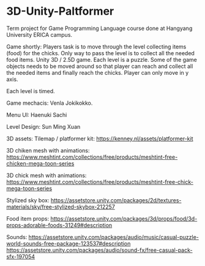# 3D-Unity-Paltformer
Term project for Game Programming Language course done at Hangyang University ERICA campus.

Game shortly:
Players task is to move through the level collecting items (food) for the chicks. Only way to pass the level is to collect all the needed food items. 
Unity 3D / 2.5D game. Each level is a puzzle. Some of the game objects needs to be moved around so that player can reach and collect all the needed items and finally reach the chicks.
Player can only move in y axis.

Each level is timed.


Game mechacis:
Venla Jokikokko.

Menu UI:
Haenuki Sachi

Level Design:
Sun Ming Xuan 


3D assets:
Tilemap / platformer kit:
https://kenney.nl/assets/platformer-kit

3D chiken mesh with animations:
https://www.meshtint.com/collections/free/products/meshtint-free-chicken-mega-toon-series

3D chick mesh with animations:
https://www.meshtint.com/collections/free/products/meshtint-free-chick-mega-toon-series

Stylized sky box:
https://assetstore.unity.com/packages/2d/textures-materials/sky/free-stylized-skybox-212257

Food item props:
https://assetstore.unity.com/packages/3d/props/food/3d-props-adorable-foods-31249#description

Sounds:
https://assetstore.unity.com/packages/audio/music/casual-puzzle-world-sounds-free-package-123537#description
https://assetstore.unity.com/packages/audio/sound-fx/free-casual-pack-sfx-197054
